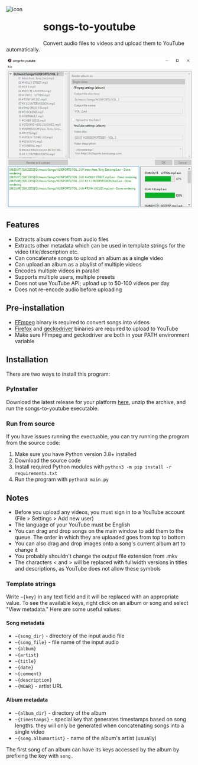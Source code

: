 <img align="left" width="100" height="100" src="https://raw.githubusercontent.com/7x11x13/songs-to-youtube/master/image/icon.ico" alt="icon">

# songs-to-youtube

Convert audio files to videos and upload them to YouTube automatically.

![Example](/docs/example.png)

## Features
- Extracts album covers from audio files
- Extracts other metadata which can be used in template strings for the video title/description etc.
- Can concatenate songs to upload an album as a single video
- Can upload an album as a playlist of multiple videos
- Encodes multiple videos in parallel
- Supports multiple users, multiple presets
- Does not use YouTube API; upload up to 50-100 videos per day
- Does not re-encode audio before uploading

## Pre-installation
- [FFmpeg](https://ffmpeg.org/download.html) binary is required to convert songs into videos
- [Firefox](https://www.mozilla.org/firefox/new/) and [geckodriver](https://github.com/mozilla/geckodriver/releases) binaries are required to upload to YouTube
- Make sure FFmpeg and geckodriver are both in your PATH environment variable

## Installation

There are two ways to install this program:

### PyInstaller

Download the latest release for your platform [here](https://github.com/7x11x13/songs-to-youtube/releases), unzip the archive, and run the songs-to-youtube executable.

### Run from source
If you have issues running the exectuable, you can try running the program from the source code:

1. Make sure you have Python version 3.8+ installed
2. Download the source code
3. Install required Python modules with `python3 -m pip install -r requirements.txt`
4. Run the program with `python3 main.py`

## Notes
- Before you upload any videos, you must sign in to a YouTube account (File > Settings > Add new user)
- The language of your YouTube must be English
- You can drag and drop songs on the main window to add them to the queue. The order in which they are uploaded goes from top to bottom
- You can also drag and drop images onto a song's current album art to change it
- You probably shouldn't change the output file extension from .mkv
- The characters < and > will be replaced with fullwidth versions in titles and descriptions, as YouTube does not allow these symbols

### Template strings
Write `~{key}` in any text field and it will be replaced with an appropriate value. To see the available keys, right click on an album or song and select "View metadata."
Here are some useful values:
#### Song metadata
- `~{song_dir}` - directory of the input audio file
- `~{song_file}` - file name of the input audio
- `~{album}`
- `~{artist}`
- `~{title}`
- `~{date}`
- `~{comment}`
- `~{description}`
- `~{WOAR}` - artist URL
#### Album metadata
- `~{album_dir}` - directory of the album
- `~{timestamps}` - special key that generates timestamps based on song lengths. they will only be generated when concatenating songs into a single video
- `~{song.albumartist}` - name of the album's artist (usually)

The first song of an album can have its keys accessed by the album by prefixing the key with `song.`
